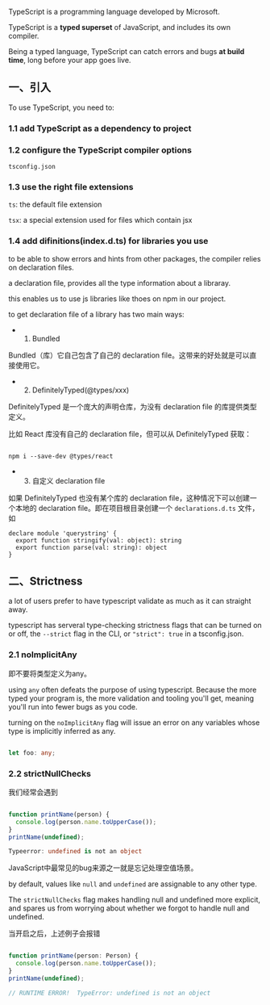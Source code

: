 
TypeScript is a programming language developed by Microsoft.

TypeScript is a **typed superset** of JavaScript, and includes its own compiler.

Being a typed language, TypeScript can catch errors and bugs **at build time**, long before your app goes live.


## 一、引入

To use TypeScript, you need to:

### 1.1 add TypeScript as a dependency to project

### 1.2 configure the TypeScript compiler options

`tsconfig.json`

### 1.3 use the right file extensions

`ts`: the default file extension

`tsx`: a special extension used for files which contain jsx

### 1.4 add difinitions(index.d.ts) for libraries you use

to be able to show errors and hints from other packages, the compiler relies on declaration files.

a declaration file, provides all the type information about a libraray.

this enables us to use js libraries like thoes on npm in our project.

to get declaration file of a library has two main ways:

- 1. Bundled

Bundled（库）它自己包含了自己的 declaration file。这带来的好处就是可以直接使用它。

- 2. DefinitelyTyped(@types/xxx)

DefinitelyTyped 是一个庞大的声明仓库，为没有 declaration file 的库提供类型定义。

比如 React 库没有自己的 declaration file，但可以从 DefinitelyTyped 获取：

```

npm i --save-dev @types/react

```

- 3. 自定义 declaration file

如果 DefinitelyTyped 也没有某个库的 declaration file，这种情况下可以创建一个本地的 declaration file。即在项目根目录创建一个 `declarations.d.ts` 文件，如

```
declare module 'querystring' {
  export function stringify(val: object): string
  export function parse(val: string): object
}

```

## 二、Strictness

a lot of users prefer to have typescript validate as much as it can straight away.

typescript has serveral type-checking strictness flags that can be turned on or off, the `--strict` flag in the CLI, or `"strict": true` in a tsconfig.json.

### 2.1 noImplicitAny

即不要将类型定义为any。

using `any` often defeats the purpose of using typescript. Because the more typed your program is, the more validation and tooling you'll get, meaning you'll run into fewer bugs as you code.

turning on the `noImplicitAny` flag will issue an error on any variables whose type is implicitly inferred as any.


```typescript

let foo: any;

```


### 2.2 strictNullChecks


我们经常会遇到

```typescript

function printName(person) {
  console.log(person.name.toUpperCase());
}
printName(undefined);

Typeerror: undefined is not an object

```

JavaScript中最常见的bug来源之一就是忘记处理空值场景。

by default, values like `null` and `undefined` are assignable to any other type.

The `strictNullChecks` flag makes handling null and undefined more explicit, and spares us from worrying about whether we forgot to handle null and undefined.

当开启之后，上述例子会报错


```typescript

function printName(person: Person) {
  console.log(person.name.toUpperCase());
}
printName(undefined);

// RUNTIME ERROR!  TypeError: undefined is not an object   

```
